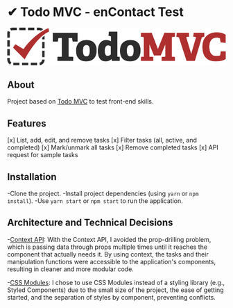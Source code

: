 # ✔ Todo MVC - enContact Test

![Todo MVC](data/logo.svg)

## About

Project based on [Todo MVC](https://todomvc.com) to test front-end skills.

## Features

[x] List, add, edit, and remove tasks
[x] Filter tasks (all, active, and completed)
[x] Mark/unmark all tasks
[x] Remove completed tasks
[x] API request for sample tasks

## Installation

-Clone the project.
-Install project dependencies (using `yarn` or `npm install`).
-Use `yarn start` or `npm start` to run the application.

## Architecture and Technical Decisions

-[Context API](https://react.dev/reference/react/createContext): With the Context API, I avoided the prop-drilling problem, which is passing data through props multiple times until it reaches the component that actually needs it. By using context, the tasks and their manipulation functions were accessible to the application's components, resulting in cleaner and more modular code.

-[CSS Modules](https://github.com/css-modules/css-modules): I chose to use CSS Modules instead of a styling library (e.g., Styled Components) due to the small size of the project, the ease of getting started, and the separation of styles by component, preventing conflicts.
